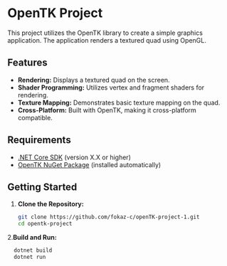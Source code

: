 # OpenTK Project

This project utilizes the OpenTK library to create a simple graphics application. The application renders a textured quad using OpenGL.

## Features

- **Rendering:** Displays a textured quad on the screen.
- **Shader Programming:** Utilizes vertex and fragment shaders for rendering.
- **Texture Mapping:** Demonstrates basic texture mapping on the quad.
- **Cross-Platform:** Built with OpenTK, making it cross-platform compatible.

## Requirements

- [.NET Core SDK](https://dotnet.microsoft.com/download) (version X.X or higher)
- [OpenTK NuGet Package](https://www.nuget.org/packages/OpenTK) (installed automatically)

## Getting Started

1. **Clone the Repository:**
   ```bash
   git clone https://github.com/fokaz-c/openTK-project-1.git
   cd opentk-project

2.**Build and Run:**
 ```bash
   dotnet build
   dotnet run

